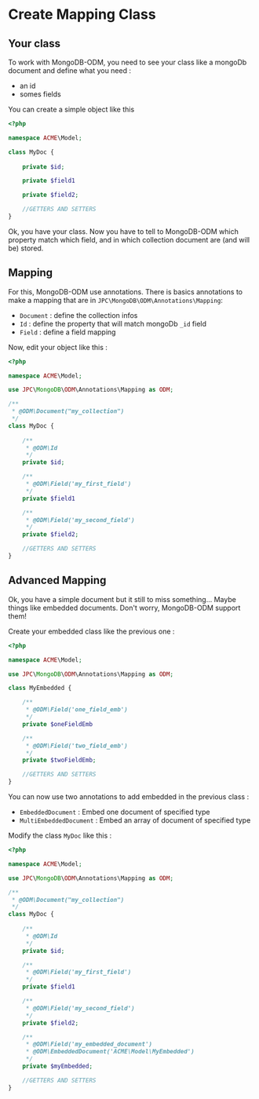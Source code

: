 # Create Mapping Class

## Your class

To work with MongoDB-ODM, you need to see your class like a mongoDb document and define what you need :

 - an id
 - somes fields

You can create a simple object like this

```php
<?php

namespace ACME\Model;

class MyDoc {
	
	private $id;

	private $field1

	private $field2;

	//GETTERS AND SETTERS
}
```

Ok, you have your class. Now you have to tell to MongoDB-ODM which property match which field, and in which collection document are (and will be) stored.

## Mapping

For this, MongoDB-ODM use annotations. There is basics annotations to make a mapping that are in `JPC\MongoDB\ODM\Annotations\Mapping`:
 - `Document` : define the collection infos
 - `Id` : define the property that will match mongoDb `_id` field
 - `Field` : define a field mapping

 Now, edit your object like this :

```php
<?php

namespace ACME\Model;

use JPC\MongoDB\ODM\Annotations\Mapping as ODM;

/**
 * @ODM\Document("my_collection")
 */
class MyDoc {
	
	/**
	 * @ODM\Id
	 */
	private $id;

	/**
	 * @ODM\Field('my_first_field')
	 */
	private $field1

	/**
	 * @ODM\Field('my_second_field')
	 */
	private $field2;

	//GETTERS AND SETTERS
}
```

## Advanced Mapping

Ok, you have a simple document but it still to miss something... Maybe things like embedded documents. Don't worry, MongoDB-ODM support them!

Create your embedded class like the previous one :


```php
<?php

namespace ACME\Model;

use JPC\MongoDB\ODM\Annotations\Mapping as ODM;

class MyEmbedded {

	/**
	 * @ODM\Field('one_field_emb')
	 */
	private $oneFieldEmb

	/**
	 * @ODM\Field('two_field_emb')
	 */
	private $twoFieldEmb;

	//GETTERS AND SETTERS
}
```

You can now use two annotations to add embedded in the previous class :
 - `EmbeddedDocument` : Embed one document of specified type
 - `MultiEmbeddedDocument` : Embed an array of document of specified type

Modify the class `MyDoc` like this :

```php
<?php

namespace ACME\Model;

use JPC\MongoDB\ODM\Annotations\Mapping as ODM;

/**
 * @ODM\Document("my_collection")
 */
class MyDoc {
	
	/**
	 * @ODM\Id
	 */
	private $id;

	/**
	 * @ODM\Field('my_first_field')
	 */
	private $field1

	/**
	 * @ODM\Field('my_second_field')
	 */
	private $field2;

	/**
	 * @ODM\Field('my_embedded_document')
	 * @ODM\EmbeddedDocument('ACME\Model\MyEmbedded')
	 */
	private $myEmbedded;

	//GETTERS AND SETTERS
}
```

